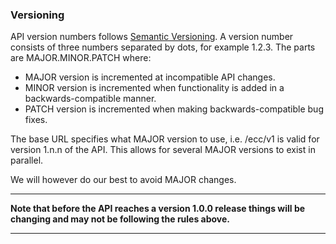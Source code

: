### Versioning

API version numbers follows [Semantic Versioning](http://semver.org). A version number consists of three numbers separated by dots, for example 1.2.3. The parts are MAJOR.MINOR.PATCH where:

- MAJOR version is incremented at incompatible API changes.
- MINOR version is incremented when functionality is added in a backwards-compatible manner.
- PATCH version is incremented when making backwards-compatible bug fixes.

The base URL specifies what MAJOR version to use, i.e. /ecc/v1 is valid for version 1.n.n of the API. This allows for several MAJOR versions to exist in parallel.

We will however do our best to avoid MAJOR changes.

---

__Note that before the API reaches a version 1.0.0 release things will be changing and may not be following the rules above.__

---

